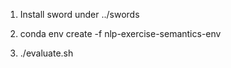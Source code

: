 1. Install sword under ../swords


2. conda env create -f nlp-exercise-semantics-env

3. ./evaluate.sh